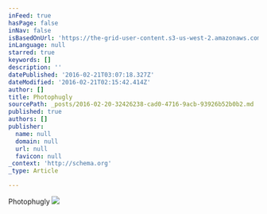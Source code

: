 ```yaml
---
inFeed: true
hasPage: false
inNav: false
isBasedOnUrl: 'https://the-grid-user-content.s3-us-west-2.amazonaws.com/158c2ddc-872a-4e0a-9db3-98406e01add6.png'
inLanguage: null
starred: true
keywords: []
description: ''
datePublished: '2016-02-21T03:07:18.327Z'
dateModified: '2016-02-21T02:15:42.414Z'
author: []
title: Photophugly
sourcePath: _posts/2016-02-20-32426238-cad0-4716-9acb-93926b52b0b2.md
published: true
authors: []
publisher:
  name: null
  domain: null
  url: null
  favicon: null
_context: 'http://schema.org'
_type: Article

---
```

Photophugly
![](https://s3-us-west-2.amazonaws.com/the-grid-img/p/b1ccd0bdefc5f20670b868012beed39702ed5cc7.png)